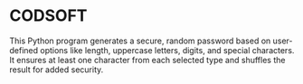 # CODSOFT
This Python program generates a secure, random password based on user-defined options like length, uppercase letters, digits, and special characters. It ensures at least one character from each selected type and shuffles the result for added security.
